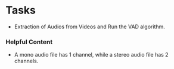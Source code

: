 # Tasks
* Extraction of Audios from Videos and Run the VAD algorithm.


### Helpful Content
* A mono audio file has 1 channel, while a stereo audio file has 2 channels.